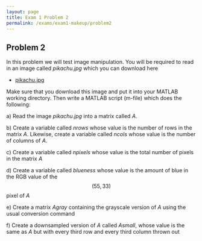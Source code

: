 ```yaml
---
layout: page
title: Exam 1 Problem 2
permalink: /exams/exam1-makeup/problem2
---
```


## Problem 2

In this problem we will test image manipulation.  You will be required to read in an image called *pikachu.jpg* which you can download here

* [pikachu.jpg](pikachu.jpg)

Make sure that you download this image and put it into your MATLAB working directory.  Then write a MATLAB script (m-file) which does the following:

a) Read the image *pikachu.jpg* into a matrix called *A*.

b) Create a variable called *nrows* whose value is the number of rows in the matrix *A*.  Likewise, create a variable called *ncols* whose value is the number of columns of *A*.

c) Create a variable called *npixels* whose value is the total number of pixels in the matrix *A*

d) Create a variable called *blueness* whose value is the amount of blue in the RGB value of the $$(55,33)$$ pixel of *A*

e) Create a matrix *Agray* containing the grayscale version of *A* using the usual conversion command

f) Create a downsampled version of *A* called *Asmall*, whose value is the same as *A* but with every third row and every third column thrown out



